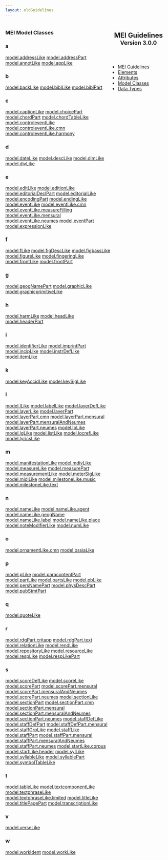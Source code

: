 ```yaml
---
layout: oldGuidelines
---
```

<div>
   <article class="page type-page status-publish hentry">
      <div class="entry-content">
         <div class="panel-grid">
            <div class="panel-grid-cell" style="width: 65%; float: left;">
               <div class="panel widget widget_text panel-first-child panel-last-child">
                  <h3 class="widget-title">MEI Model Classes</h3>
                  <div class="textwidget">
                     <div class="sortedInitials well a">
                        <h3>a</h3>
                        <a class="link_odd_classSpec a" href="/documentation/3.0.0/model.addressLike">model.addressLike</a>
                        <a class="link_odd_classSpec a" href="/documentation/3.0.0/model.addressPart">model.addressPart</a>
                        <a class="link_odd_classSpec a" href="/documentation/3.0.0/model.annotLike">model.annotLike</a>
                        <a class="link_odd_classSpec a" href="/documentation/3.0.0/model.appLike">model.appLike</a>
                     </div>
                     <div class="sortedInitials well b">
                        <h3>b</h3>
                        <a class="link_odd_classSpec b" href="/documentation/3.0.0/model.backLike">model.backLike</a>
                        <a class="link_odd_classSpec b" href="/documentation/3.0.0/model.biblLike">model.biblLike</a>
                        <a class="link_odd_classSpec b" href="/documentation/3.0.0/model.biblPart">model.biblPart</a>
                     </div>
                     <div class="sortedInitials well c">
                        <h3>c</h3>
                        <a class="link_odd_classSpec c" href="/documentation/3.0.0/model.captionLike">model.captionLike</a>
                        <a class="link_odd_classSpec c" href="/documentation/3.0.0/model.choicePart">model.choicePart</a>
                        <a class="link_odd_classSpec c" href="/documentation/3.0.0/model.chordPart">model.chordPart</a>
                        <a class="link_odd_classSpec c" href="/documentation/3.0.0/model.chordTableLike">model.chordTableLike</a>
                        <a class="link_odd_classSpec c" href="/documentation/3.0.0/model.controleventLike">model.controleventLike</a>
                        <a class="link_odd_classSpec c" href="/documentation/3.0.0/model.controleventLike.cmn">model.controleventLike.cmn</a>
                        <a class="link_odd_classSpec c" href="/documentation/3.0.0/model.controleventLike.harmony">model.controleventLike.harmony</a>
                     </div>
                     <div class="sortedInitials well d">
                        <h3>d</h3>
                        <a class="link_odd_classSpec d" href="/documentation/3.0.0/model.dateLike">model.dateLike</a>
                        <a class="link_odd_classSpec d" href="/documentation/3.0.0/model.descLike">model.descLike</a>
                        <a class="link_odd_classSpec d" href="/documentation/3.0.0/model.dimLike">model.dimLike</a>
                        <a class="link_odd_classSpec d" href="/documentation/3.0.0/model.divLike">model.divLike</a>
                     </div>
                     <div class="sortedInitials well e">
                        <h3>e</h3>
                        <a class="link_odd_classSpec e" href="/documentation/3.0.0/model.editLike">model.editLike</a>
                        <a class="link_odd_classSpec e" href="/documentation/3.0.0/model.editionLike">model.editionLike</a>
                        <a class="link_odd_classSpec e" href="/documentation/3.0.0/model.editorialDeclPart">model.editorialDeclPart</a>
                        <a class="link_odd_classSpec e" href="/documentation/3.0.0/model.editorialLike">model.editorialLike</a>
                        <a class="link_odd_classSpec e" href="/documentation/3.0.0/model.encodingPart">model.encodingPart</a>
                        <a class="link_odd_classSpec e" href="/documentation/3.0.0/model.endingLike">model.endingLike</a>
                        <a class="link_odd_classSpec e" href="/documentation/3.0.0/model.eventLike">model.eventLike</a>
                        <a class="link_odd_classSpec e" href="/documentation/3.0.0/model.eventLike.cmn">model.eventLike.cmn</a>
                        <a class="link_odd_classSpec e" href="/documentation/3.0.0/model.eventLike.measureFilling">model.eventLike.measureFilling</a>
                        <a class="link_odd_classSpec e" href="/documentation/3.0.0/model.eventLike.mensural">model.eventLike.mensural</a>
                        <a class="link_odd_classSpec e" href="/documentation/3.0.0/model.eventLike.neumes">model.eventLike.neumes</a>
                        <a class="link_odd_classSpec e" href="/documentation/3.0.0/model.eventPart">model.eventPart</a>
                        <a class="link_odd_classSpec e" href="/documentation/3.0.0/model.expressionLike">model.expressionLike</a>
                     </div>
                     <div class="sortedInitials well f">
                        <h3>f</h3>
                        <a class="link_odd_classSpec f" href="/documentation/3.0.0/model.fLike">model.fLike</a>
                        <a class="link_odd_classSpec f" href="/documentation/3.0.0/model.figDescLike">model.figDescLike</a>
                        <a class="link_odd_classSpec f" href="/documentation/3.0.0/model.figbassLike">model.figbassLike</a>
                        <a class="link_odd_classSpec f" href="/documentation/3.0.0/model.figureLike">model.figureLike</a>
                        <a class="link_odd_classSpec f" href="/documentation/3.0.0/model.fingeringLike">model.fingeringLike</a>
                        <a class="link_odd_classSpec f" href="/documentation/3.0.0/model.frontLike">model.frontLike</a>
                        <a class="link_odd_classSpec f" href="/documentation/3.0.0/model.frontPart">model.frontPart</a>
                     </div>
                     <div class="sortedInitials well g">
                        <h3>g</h3>
                        <a class="link_odd_classSpec g" href="/documentation/3.0.0/model.geogNamePart">model.geogNamePart</a>
                        <a class="link_odd_classSpec g" href="/documentation/3.0.0/model.graphicLike">model.graphicLike</a>
                        <a class="link_odd_classSpec g" href="/documentation/3.0.0/model.graphicprimitiveLike">model.graphicprimitiveLike</a>
                     </div>
                     <div class="sortedInitials well h">
                        <h3>h</h3>
                        <a class="link_odd_classSpec h" href="/documentation/3.0.0/model.harmLike">model.harmLike</a>
                        <a class="link_odd_classSpec h" href="/documentation/3.0.0/model.headLike">model.headLike</a>
                        <a class="link_odd_classSpec h" href="/documentation/3.0.0/model.headerPart">model.headerPart</a>
                     </div>
                     <div class="sortedInitials well i">
                        <h3>i</h3>
                        <a class="link_odd_classSpec i" href="/documentation/3.0.0/model.identifierLike">model.identifierLike</a>
                        <a class="link_odd_classSpec i" href="/documentation/3.0.0/model.imprintPart">model.imprintPart</a>
                        <a class="link_odd_classSpec i" href="/documentation/3.0.0/model.incipLike">model.incipLike</a>
                        <a class="link_odd_classSpec i" href="/documentation/3.0.0/model.instrDefLike">model.instrDefLike</a>
                        <a class="link_odd_classSpec i" href="/documentation/3.0.0/model.itemLike">model.itemLike</a>
                     </div>
                     <div class="sortedInitials well k">
                        <h3>k</h3>
                        <a class="link_odd_classSpec k" href="/documentation/3.0.0/model.keyAccidLike">model.keyAccidLike</a>
                        <a class="link_odd_classSpec k" href="/documentation/3.0.0/model.keySigLike">model.keySigLike</a>
                     </div>
                     <div class="sortedInitials well l">
                        <h3>l</h3>
                        <a class="link_odd_classSpec l" href="/documentation/3.0.0/model.lLike">model.lLike</a>
                        <a class="link_odd_classSpec l" href="/documentation/3.0.0/model.labelLike">model.labelLike</a>
                        <a class="link_odd_classSpec l" href="/documentation/3.0.0/model.layerDefLike">model.layerDefLike</a>
                        <a class="link_odd_classSpec l" href="/documentation/3.0.0/model.layerLike">model.layerLike</a>
                        <a class="link_odd_classSpec l" href="/documentation/3.0.0/model.layerPart">model.layerPart</a>
                        <a class="link_odd_classSpec l" href="/documentation/3.0.0/model.layerPart.cmn">model.layerPart.cmn</a>
                        <a class="link_odd_classSpec l" href="/documentation/3.0.0/model.layerPart.mensural">model.layerPart.mensural</a>
                        <a class="link_odd_classSpec l" href="/documentation/3.0.0/model.layerPart.mensuralAndNeumes">model.layerPart.mensuralAndNeumes</a>
                        <a class="link_odd_classSpec l" href="/documentation/3.0.0/model.layerPart.neumes">model.layerPart.neumes</a>
                        <a class="link_odd_classSpec l" href="/documentation/3.0.0/model.lbLike">model.lbLike</a>
                        <a class="link_odd_classSpec l" href="/documentation/3.0.0/model.lgLike">model.lgLike</a>
                        <a class="link_odd_classSpec l" href="/documentation/3.0.0/model.listLike">model.listLike</a>
                        <a class="link_odd_classSpec l" href="/documentation/3.0.0/model.locrefLike">model.locrefLike</a>
                        <a class="link_odd_classSpec l" href="/documentation/3.0.0/model.lyricsLike">model.lyricsLike</a>
                     </div>
                     <div class="sortedInitials well m">
                        <h3>m</h3>
                        <a class="link_odd_classSpec m" href="/documentation/3.0.0/model.manifestationLike">model.manifestationLike</a>
                        <a class="link_odd_classSpec m" href="/documentation/3.0.0/model.mdivLike">model.mdivLike</a>
                        <a class="link_odd_classSpec m" href="/documentation/3.0.0/model.measureLike">model.measureLike</a>
                        <a class="link_odd_classSpec m" href="/documentation/3.0.0/model.measurePart">model.measurePart</a>
                        <a class="link_odd_classSpec m" href="/documentation/3.0.0/model.measurementLike">model.measurementLike</a>
                        <a class="link_odd_classSpec m" href="/documentation/3.0.0/model.meterSigLike">model.meterSigLike</a>
                        <a class="link_odd_classSpec m" href="/documentation/3.0.0/model.midiLike">model.midiLike</a>
                        <a class="link_odd_classSpec m" href="/documentation/3.0.0/model.milestoneLike.music">model.milestoneLike.music</a>
                        <a class="link_odd_classSpec m" href="/documentation/3.0.0/model.milestoneLike.text">model.milestoneLike.text</a>
                     </div>
                     <div class="sortedInitials well n">
                        <h3>n</h3>
                        <a class="link_odd_classSpec n" href="/documentation/3.0.0/model.nameLike">model.nameLike</a>
                        <a class="link_odd_classSpec n" href="/documentation/3.0.0/model.nameLike.agent">model.nameLike.agent</a>
                        <a class="link_odd_classSpec n" href="/documentation/3.0.0/model.nameLike.geogName">model.nameLike.geogName</a>
                        <a class="link_odd_classSpec n" href="/documentation/3.0.0/model.nameLike.label">model.nameLike.label</a>
                        <a class="link_odd_classSpec n" href="/documentation/3.0.0/model.nameLike.place">model.nameLike.place</a>
                        <a class="link_odd_classSpec n" href="/documentation/3.0.0/model.noteModifierLike">model.noteModifierLike</a>
                        <a class="link_odd_classSpec n" href="/documentation/3.0.0/model.numLike">model.numLike</a>
                     </div>
                     <div class="sortedInitials well o">
                        <h3>o</h3>
                        <a class="link_odd_classSpec o" href="/documentation/3.0.0/model.ornamentLike.cmn">model.ornamentLike.cmn</a>
                        <a class="link_odd_classSpec o" href="/documentation/3.0.0/model.ossiaLike">model.ossiaLike</a>
                     </div>
                     <div class="sortedInitials well p">
                        <h3>p</h3>
                        <a class="link_odd_classSpec p" href="/documentation/3.0.0/model.pLike">model.pLike</a>
                        <a class="link_odd_classSpec p" href="/documentation/3.0.0/model.paracontentPart">model.paracontentPart</a>
                        <a class="link_odd_classSpec p" href="/documentation/3.0.0/model.partLike">model.partLike</a>
                        <a class="link_odd_classSpec p" href="/documentation/3.0.0/model.partsLike">model.partsLike</a>
                        <a class="link_odd_classSpec p" href="/documentation/3.0.0/model.pbLike">model.pbLike</a>
                        <a class="link_odd_classSpec p" href="/documentation/3.0.0/model.persNamePart">model.persNamePart</a>
                        <a class="link_odd_classSpec p" href="/documentation/3.0.0/model.physDescPart">model.physDescPart</a>
                        <a class="link_odd_classSpec p" href="/documentation/3.0.0/model.pubStmtPart">model.pubStmtPart</a>
                     </div>
                     <div class="sortedInitials well q">
                        <h3>q</h3>
                        <a class="link_odd_classSpec q" href="/documentation/3.0.0/model.quoteLike">model.quoteLike</a>
                     </div>
                     <div class="sortedInitials well r">
                        <h3>r</h3>
                        <a class="link_odd_classSpec r" href="/documentation/3.0.0/model.rdgPart.critapp">model.rdgPart.critapp</a>
                        <a class="link_odd_classSpec r" href="/documentation/3.0.0/model.rdgPart.text">model.rdgPart.text</a>
                        <a class="link_odd_classSpec r" href="/documentation/3.0.0/model.relationLike">model.relationLike</a>
                        <a class="link_odd_classSpec r" href="/documentation/3.0.0/model.rendLike">model.rendLike</a>
                        <a class="link_odd_classSpec r" href="/documentation/3.0.0/model.repositoryLike">model.repositoryLike</a>
                        <a class="link_odd_classSpec r" href="/documentation/3.0.0/model.resourceLike">model.resourceLike</a>
                        <a class="link_odd_classSpec r" href="/documentation/3.0.0/model.respLike">model.respLike</a>
                        <a class="link_odd_classSpec r" href="/documentation/3.0.0/model.respLikePart">model.respLikePart</a>
                     </div>
                     <div class="sortedInitials well s">
                        <h3>s</h3>
                        <a class="link_odd_classSpec s" href="/documentation/3.0.0/model.scoreDefLike">model.scoreDefLike</a>
                        <a class="link_odd_classSpec s" href="/documentation/3.0.0/model.scoreLike">model.scoreLike</a>
                        <a class="link_odd_classSpec s" href="/documentation/3.0.0/model.scorePart">model.scorePart</a>
                        <a class="link_odd_classSpec s" href="/documentation/3.0.0/model.scorePart.mensural">model.scorePart.mensural</a>
                        <a class="link_odd_classSpec s" href="/documentation/3.0.0/model.scorePart.mensuralAndNeumes">model.scorePart.mensuralAndNeumes</a>
                        <a class="link_odd_classSpec s" href="/documentation/3.0.0/model.scorePart.neumes">model.scorePart.neumes</a>
                        <a class="link_odd_classSpec s" href="/documentation/3.0.0/model.sectionLike">model.sectionLike</a>
                        <a class="link_odd_classSpec s" href="/documentation/3.0.0/model.sectionPart">model.sectionPart</a>
                        <a class="link_odd_classSpec s" href="/documentation/3.0.0/model.sectionPart.cmn">model.sectionPart.cmn</a>
                        <a class="link_odd_classSpec s" href="/documentation/3.0.0/model.sectionPart.mensural">model.sectionPart.mensural</a>
                        <a class="link_odd_classSpec s" href="/documentation/3.0.0/model.sectionPart.mensuralAndNeumes">model.sectionPart.mensuralAndNeumes</a>
                        <a class="link_odd_classSpec s" href="/documentation/3.0.0/model.sectionPart.neumes">model.sectionPart.neumes</a>
                        <a class="link_odd_classSpec s" href="/documentation/3.0.0/model.staffDefLike">model.staffDefLike</a>
                        <a class="link_odd_classSpec s" href="/documentation/3.0.0/model.staffDefPart">model.staffDefPart</a>
                        <a class="link_odd_classSpec s" href="/documentation/3.0.0/model.staffDefPart.mensural">model.staffDefPart.mensural</a>
                        <a class="link_odd_classSpec s" href="/documentation/3.0.0/model.staffGrpLike">model.staffGrpLike</a>
                        <a class="link_odd_classSpec s" href="/documentation/3.0.0/model.staffLike">model.staffLike</a>
                        <a class="link_odd_classSpec s" href="/documentation/3.0.0/model.staffPart">model.staffPart</a>
                        <a class="link_odd_classSpec s" href="/documentation/3.0.0/model.staffPart.mensural">model.staffPart.mensural</a>
                        <a class="link_odd_classSpec s" href="/documentation/3.0.0/model.staffPart.mensuralAndNeumes">model.staffPart.mensuralAndNeumes</a>
                        <a class="link_odd_classSpec s" href="/documentation/3.0.0/model.staffPart.neumes">model.staffPart.neumes</a>
                        <a class="link_odd_classSpec s" href="/documentation/3.0.0/model.startLike.corpus">model.startLike.corpus</a>
                        <a class="link_odd_classSpec s" href="/documentation/3.0.0/model.startLike.header">model.startLike.header</a>
                        <a class="link_odd_classSpec s" href="/documentation/3.0.0/model.sylLike">model.sylLike</a>
                        <a class="link_odd_classSpec s" href="/documentation/3.0.0/model.syllableLike">model.syllableLike</a>
                        <a class="link_odd_classSpec s" href="/documentation/3.0.0/model.syllablePart">model.syllablePart</a>
                        <a class="link_odd_classSpec s" href="/documentation/3.0.0/model.symbolTableLike">model.symbolTableLike</a>
                     </div>
                     <div class="sortedInitials well t">
                        <h3>t</h3>
                        <a class="link_odd_classSpec t" href="/documentation/3.0.0/model.tableLike">model.tableLike</a>
                        <a class="link_odd_classSpec t" href="/documentation/3.0.0/model.textcomponentLike">model.textcomponentLike</a>
                        <a class="link_odd_classSpec t" href="/documentation/3.0.0/model.textphraseLike">model.textphraseLike</a>
                        <a class="link_odd_classSpec t" href="/documentation/3.0.0/model.textphraseLike.limited">model.textphraseLike.limited</a>
                        <a class="link_odd_classSpec t" href="/documentation/3.0.0/model.titleLike">model.titleLike</a>
                        <a class="link_odd_classSpec t" href="/documentation/3.0.0/model.titlePagePart">model.titlePagePart</a>
                        <a class="link_odd_classSpec t" href="/documentation/3.0.0/model.transcriptionLike">model.transcriptionLike</a>
                     </div>
                     <div class="sortedInitials well v">
                        <h3>v</h3>
                        <a class="link_odd_classSpec v" href="/documentation/3.0.0/model.verseLike">model.verseLike</a>
                     </div>
                     <div class="sortedInitials well w">
                        <h3>w</h3>
                        <a class="link_odd_classSpec w" href="/documentation/3.0.0/model.workIdent">model.workIdent</a>
                        <a class="link_odd_classSpec w" href="/documentation/3.0.0/model.workLike">model.workLike</a>
                     </div>
                  </div>
               </div>
            </div>
            <div class="panel-grid-cell" style="width: 35%; float: left;">
               <div class="panel widget widget_text panel-first-child panel-last-child">
                  <header class="entry-header">
                     <h1 class="entry-title">
                        MEI Guidelines 
                        <small>Version 3.0.0</small>
                     </h1>
                  </header>
                  <div class="textwidget">
                     <ul class="guidelinesList">
                        <li>
                           <a class="guidelines_mainLink" href="/documentation/3.0.0/chapters">MEI Guidelines</a>
                        </li>
                        <li>
                           <a class="guidelines_mainLink" href="/documentation/3.0.0/elements">Elements</a>
                        </li>
                        <li>
                           <a class="guidelines_mainLink" href="/documentation/3.0.0/atts">Attributes</a>
                        </li>
                        <li>
                           <a class="guidelines_mainLink" href="/documentation/3.0.0/models">Model Classes</a>
                        </li>
                        <li>
                           <a class="guidelines_mainLink" href="/documentation/3.0.0/data">Data Types</a>
                        </li>
                     </ul>
                  </div>
               </div>
            </div>
         </div>
      </div>
   </article>
</div>